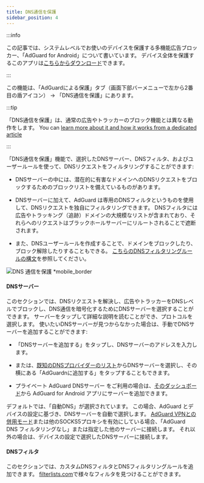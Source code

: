 ```yaml
---
title: DNS通信を保護
sidebar_position: 4
---
```


:::info

この記事では、システムレベルでお使いのデバイスを保護する多機能広告ブロッカー、「AdGuard for Android」について書いています。 デバイス全体を保護するこのアプリは[こちらからダウンロード](https://agrd.io/download-kb-adblock)できます。

:::

この機能は、「AdGuardによる保護」タブ（画面下部バーメニューで左から2番目の盾アイコン） → 「DNS通信を保護」にあります。

:::tip

「DNS通信を保護」は、通常の広告やトラッカーのブロック機能とは異なる動作をします。 You can [learn more about it and how it works from a dedicated article](https://adguard-dns.io/kb/general/dns-filtering/#how-does-dns-filtering-work)

:::

「DNS通信を保護」機能で、選択したDNSサーバー、DNSフィルタ、およびユーザールールを使って、DNSリクエストをフィルタリングすることができます:

- DNSサーバーの中には、潜在的に有害なドメインへのDNSリクエストをブロックするためのブロックリストを備えているものがあります。

- DNSサーバーに加えて、AdGuard は専用のDNSフィルタというものを使用して、DNSリクエストを独自にフィルタリングできます。 DNSフィルタには広告やトラッキング（追跡）ドメインの大規模なリストが含まれており、それらへのリクエストはブラックホールサーバーにリルートされることで遮断されます。

- また、DNSユーザールールを作成することで、ドメインをブロックしたり、ブロック解除したりすることもできる。 [こちらのDNSフィルタリングルールの構文](https://adguard-dns.io/kb/general/dns-filtering-syntax/)を参照してください。

![DNS 通信を保護 \*mobile\_border](https://cdn.adtidy.org/blog/new/9htftScreenshot_20230621-163736_AdGuard.jpg?mw=1360)

#### DNSサーバー

このセクションでは、DNSリクエストを解決し、広告やトラッカーをDNSレベルでブロックし、DNS通信を暗号化するためにDNSサーバーを選択することができます。 サーバーをタップして詳細な説明を読むことができ、プロトコルを選択します。 使いたいDNSサーバーが見つからなかった場合は、手動でDNSサーバーを追加することができます:

- 「DNSサーバーを追加する」をタップし、DNSサーバーのアドレスを入力します。

- または、[既知のDNSプロバイダーのリスト](https://adguard-dns.io/kb/general/dns-providers/)からDNSサーバーを選択し、その横にある「AdGuardnに追加する」をタップすることもできます。

- プライベート AdGuard DNSサーバー をご利用の場合は、[そのダッシュボード](https://adguard-dns.io/dashboard/)から AdGuard for Android アプリにサーバーを追加できます。

デフォルトでは、「自動DNS」が選択されています。 この場合、AdGuard とデバイスの設定に基づき、DNSサーバーを自動で選択します。 [AdGuard VPNとの併用モード](/adguard-for-android/features/integration-with-vpn)または他のSOCKS5プロキシを有効にしている場合、「AdGuard DNS フィルタリングなし」または指定した他のサーバーに接続します。 それ以外の場合は、デバイスの設定で選択したDNSサーバーに接続します。

#### DNSフィルタ

このセクションでは、カスタムDNSフィルタとDNSフィルタリングルールを追加できます。 [filterlists.com](https://filterlists.com)で様々なフィルタを見つけることができます。
